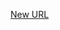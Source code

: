 



[New URL](../file-___home_harshil_Desktop_open-source_palisadoes_talawa_lib_utils_app_localization/)


